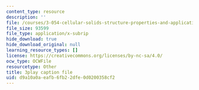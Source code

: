```yaml
---
content_type: resource
description: ''
file: /courses/3-054-cellular-solids-structure-properties-and-applications-spring-2015/d9a10a0aeafb6fb22dfe0d0200358cf2_vVfI1wTp0Jg.srt
file_size: 93599
file_type: application/x-subrip
hide_download: true
hide_download_original: null
learning_resource_types: []
license: https://creativecommons.org/licenses/by-nc-sa/4.0/
ocw_type: OCWFile
resourcetype: Other
title: 3play caption file
uid: d9a10a0a-eafb-6fb2-2dfe-0d0200358cf2
---
```

